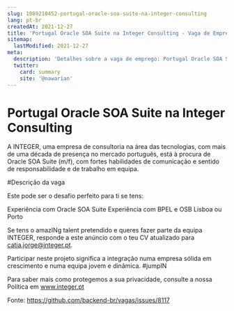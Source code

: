 ```yaml
---
slug: 1089210452-portugal-oracle-soa-suite-na-integer-consulting
lang: pt-br
createdAt: 2021-12-27
title: 'Portugal Oracle SOA Suite na Integer Consulting - Vaga de Emprego'
sitemap:
  lastModified: 2021-12-27
meta:
  description: 'Detalhes sobre a vaga de emprego: Portugal Oracle SOA Suite na Integer Consulting'
  twitter:
    card: summary
    site: '@nawarian'
---
```


# Portugal Oracle SOA Suite na Integer Consulting

A INTEGER, uma empresa de consultoria na área das tecnologias, com mais de uma década de presença no mercado português, está à procura de Oracle SOA Suite (m/f), com fortes habilidades de comunicação e sentido de responsabilidade e de trabalho em equipa.

#Descrição da vaga

Este pode ser o desafio perfeito para ti se tens:

Experiência com Oracle SOA Suite
Experiência com BPEL e OSB
Lisboa ou Porto

Se tens o amazINg talent pretendido e queres fazer parte da equipa INTEGER, responde a este anúncio com o teu CV atualizado para catia.jorge@integer.pt.

Participar neste projeto significa a integração numa empresa sólida em crescimento e numa equipa jovem e dinâmica. #jumpIN

Para saber mais como protegemos a sua privacidade, consulte a nossa Política em www.integer.pt

Fonte: https://github.com/backend-br/vagas/issues/8117